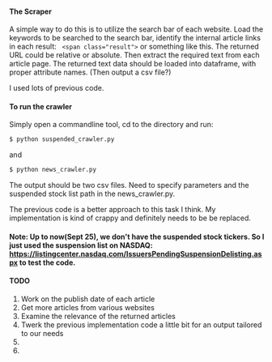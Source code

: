 
#### The Scraper
A simple way to do this is to utilize the search bar of each website. Load the keywords to be searched to the search bar, identify the internal article links in each result: ` <span class="result">` or something like this. 
The returned URL could be relative or absolute. 
Then extract the required text from each article page.
The returned text data should be loaded into dataframe, with proper attribute names. (Then output a csv file?) 

<p> I used lots of previous code. </p> 


#### To run the crawler
Simply open a commandline tool, cd to the directory and run:
```bash 
$ python suspended_crawler.py
```
and 
```bash 
$ python news_crawler.py
```
<p> The output should be two csv files. Need to specify parameters and the suspended stock list path in the news_crawler.py. </p>
<p> The previous code is a better approach to this task I think. My implementation is kind of crappy and definitely needs to be be replaced. </p>

#### Note: Up to now(Sept 25), we don't have the suspended stock tickers. So I just used the suspension list on NASDAQ:  https://listingcenter.nasdaq.com/IssuersPendingSuspensionDelisting.aspx to test the code. 

#### TODO 
1. Work on the publish date of each article
2. Get more articles from various websites
3. Examine the relevance of the returned articles 
4. Twerk the previous implementation code a little bit for an output tailored to our needs 
5. 
6. 

